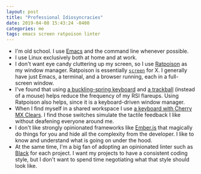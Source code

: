 ```yaml
---
layout: post
title: "Professional Idiosyncracies"
date: 2019-04-08 15:43:24 -0400
categories: me
tags: emacs screen ratpoison linter
---
```

* I'm old school.  I use [Emacs](https://www.gnu.org/software/emacs/)
  and the command line whenever possible.
* I use Linux exclusively both at home and at work.
* I don't want eye candy cluttering up my screen, so I use
  [Ratpoison](https://www.nongnu.org/ratpoison/) as my window manager.
  Ratpoison is essentially
  [`screen`](https://www.gnu.org/software/screen/) for X.  I generally
  have just Emacs, a terminal, and a browser running, each in a
  full-screen window.
* I've found that using [a buckling-spring
  keyboard](https://www.pckeyboard.com/page/product/UNI0P4A) and [a
  trackball](https://www.kensington.com/p/products/control/trackballs/expert-mouse-wired-trackball/)
  (instead of a mouse) helps reduce the frequency of my RSI flareups.
  Using Ratpoison also helps, since it is a keyboard-driven window
  manager.
* When I find myself in a shared workspace I use [a keyboard with
  Cherry MX Clears](https://codekeyboards.com/).  I find those
  switches simulate the tactile feedback I like without deafening
  everyone around me.
* I don't like strongly opinionated frameworks like
  [Ember.js](https://emberjs.com/) that magically do things for you
  and hide all the complexity from the developer.  I like to know and
  understand what is going on under the hood.
* At the same time, I'm a big fan of adopting an opinionated linter
  such as [Black](https://black.readthedocs.io/en/stable/) for each
  project.  I want my projects to have a consistent coding style, but
  I don't want to spend time negotiating what that style should look
  like.
